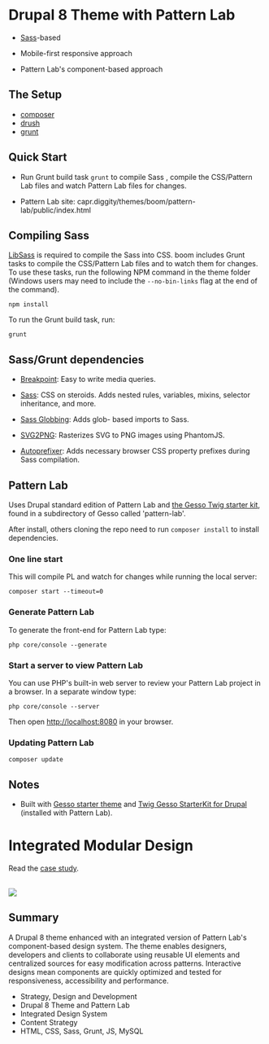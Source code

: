 # Drupal 8 Theme with Pattern Lab

- [Sass](http://sass-lang.com/)-based 

- Mobile-first responsive approach

- Pattern Lab's component-based approach

## The Setup 

- [composer](https://getcomposer.org)
- [drush](http://www.drush.org/en/master/)
- [grunt](https://gruntjs.com/)

## Quick Start

- Run Grunt build task `grunt` to compile Sass , compile the CSS/Pattern Lab files and watch Pattern Lab files for changes.

- Pattern Lab site: capr.diggity/themes/boom/pattern-lab/public/index.html

## Compiling Sass

[LibSass](http://sass-lang.com/libsass) is required to compile the Sass into
CSS. boom includes Grunt tasks to compile the CSS/Pattern Lab files and to
watch them for changes. To use these tasks, run the following NPM command in
the theme folder (Windows users may need to include the `--no-bin-links` flag at
the end of the command).

```
npm install
```

To run the Grunt build task, run:

```
grunt
```

## Sass/Grunt dependencies

* [Breakpoint](http://breakpoint-sass.com): Easy to write media queries.

* [Sass](http://sass-lang.com): CSS on steroids. Adds nested rules, variables,
mixins, selector inheritance, and more.

* [Sass Globbing](https://github.com/DennisBecker/grunt-sass-globbing): Adds glob-
based imports to Sass.

* [SVG2PNG](https://github.com/dbushell/grunt-svg2png): Rasterizes SVG to PNG images using PhantomJS.

* [Autoprefixer](https://github.com/postcss/autoprefixer): Adds necessary browser CSS property prefixes during Sass compilation.

## Pattern Lab 

Uses Drupal standard edition of Pattern Lab and [the Gesso Twig starter kit](https://github.com/forumone/starterkit-twig-drupal-gesso), found in a subdirectory of Gesso called 'pattern-lab'.

After install, others cloning the repo need to run `composer install` to install dependencies.

### One line start

This will compile PL and watch for changes while running the local server:

    composer start --timeout=0

### Generate Pattern Lab

To generate the front-end for Pattern Lab type:

    php core/console --generate

### Start a server to view Pattern Lab

You can use PHP's built-in web server to review your Pattern Lab project in a browser. In a separate window type:

    php core/console --server

Then open [http://localhost:8080](http://localhost:8080) in your browser.

### Updating Pattern Lab

    composer update

## Notes

- Built with [Gesso starter theme](https://github.com/forumone/gesso) and [Twig Gesso StarterKit for Drupal](https://github.com/forumone/starterkit-twig-drupal-gesso) (installed with Pattern Lab).

<p align="center">
    
# Integrated Modular Design

Read the [case study](https://frances.ink/portfolio/modular-design.html). 

<br> 
<img src="https://frances.ink/assets/img/modular-design/flow.png" />
  
</p>

## Summary

A Drupal 8 theme enhanced with an integrated version of Pattern Lab's component-based design system. The theme enables designers, developers and clients to collaborate using reusable UI elements and centralized sources for easy modification across patterns. Interactive designs mean components are quickly optimized and tested for responsiveness, accessibility and performance.

- Strategy, Design and Development
- Drupal 8 Theme and Pattern Lab
- Integrated Design System
- Content Strategy
- HTML, CSS, Sass, Grunt, JS, MySQL

